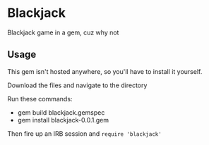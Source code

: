 # Blackjack

Blackjack game in a gem, cuz why not

## Usage

This gem isn't hosted anywhere, so you'll have to install it yourself.

Download the files and navigate to the directory

Run these commands:
* gem build blackjack.gemspec
* gem install blackjack-0.0.1.gem

Then fire up an IRB session and `require 'blackjack'`
